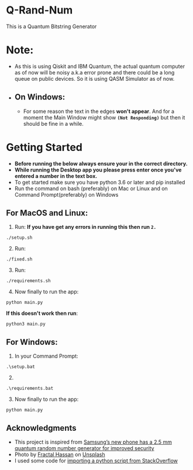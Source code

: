 # Q-Rand-Num
This is a Quantum Bitstring Generator

# Note:
- As this is using Qiskit and IBM Quantum, the actual quantum computer as of now will be noisy a.k.a error prone and there could be a long queue on public devices. So it is using QASM Simulator as of now.
- ## On Windows:
  - For some reason the text in the edges **won't appear**. And for a moment the Main Window might show **`(Not Responding)`** but then it should be fine in a while.

# Getting Started
- **Before running the below always ensure your in the correct directory.**
- **While running the Desktop app you please press enter once you've entered a number in the text box.**
- To get started make sure you have python 3.6 or later and pip installed
- Run the command on bash (preferably) on Mac or Linux and on Command Prompt(preferably) on Windows

## For MacOS and Linux:
1) Run:
**If you have get any errors in running this then run `2.`**
```
./setup.sh
```
2) Run:
```
./fixed.sh
```
3) Run:
```
./requirements.sh
```
4) Now finally to run the app:
```
python main.py
```
**If this doesn't work then run**:
```
python3 main.py
```
## For Windows:
1) In your Command Prompt:
```
.\setup.bat
```
2)
```
.\requirements.bat
```
3) Now finally to run the app:
```
python main.py
```

## Acknowledgments
- This project is inspired from [Samsung’s new phone has a 2.5 mm quantum random number generator for improved security](https://thenextweb.com/news/samsungs-new-phone-has-a-2-5-mm-quantum-random-number-generator-for-improved-security)
- Photo by [Fractal Hassan](https://unsplash.com/photos/XoNj0ulsn1Y) on [Unsplash](https://unsplash.com/)
- I used some code for [importing a python script from StackOverflow](https://stackoverflow.com/questions/2349991/how-to-import-other-python-files)
